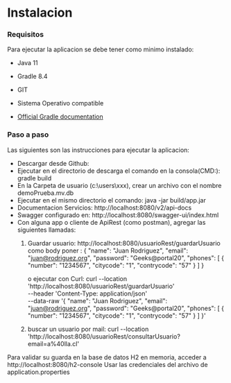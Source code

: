 # Instalacion

### Requisitos
Para ejecutar la aplicacion se debe tener como minimo instalado:
*	Java 11
*	Gradle 8.4
*	GIT
*	Sistema Operativo compatible

* [Official Gradle documentation](https://docs.gradle.org)


### Paso a paso
Las siguientes son las instrucciones para ejecutar la aplicacion:

* Descargar desde Github: 
* Ejecutar en el directorio de descarga el comando en la consola(CMD:): gradle build 
* En la Carpeta de usuario (c:\users\xxx), crear un archivo con el nombre demoPrueba.mv.db
* Ejecutar en el mismo directorio el comando: java -jar build/app.jar
* Documentacion Servicios: http://localhost:8080/v2/api-docs
* Swagger configurado en: http://localhost:8080/swagger-ui/index.html
* Con alguna app o cliente de ApiRest (como postman), agregar las siguientes llamadas:
	1. Guardar  usuario: http://localhost:8080/usuarioRest/guardarUsuario
		como body poner :
		{
			"name": "Juan Rodriguez",
			"email": "juan@rodriguez.org",
			"password": "Geeks@portal20",
			"phones": [
				{
				"number": "1234567",
				"citycode": "1",
				"contrycode": "57"
				}
				]
			}
		
		o ejecutar con Curl: curl --location 'http://localhost:8080/usuarioRest/guardarUsuario' \
									--header 'Content-Type: application/json' \
									--data-raw '{
									"name": "Juan Rodriguez",
									"email": "juan@rodriguez.org",
									"password": "Geeks@portal20",
									"phones": [
									{
									"number": "1234567",
									"citycode": "1",
									"contrycode": "57"
									}
									]
									}'
	2. buscar un usuario por mail:
		curl --location 'http://localhost:8080/usuarioRest/consultarUsuario?email=a%40lla.cl'

Para validar su guarda en la base de datos H2 en memoria, acceder a http://localhost:8080/h2-console
	Usar las credenciales del archivo de application.properties
